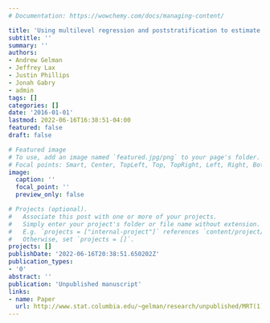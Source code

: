```yaml
---
# Documentation: https://wowchemy.com/docs/managing-content/

title: 'Using multilevel regression and poststratification to estimate dynamic public opinion'
subtitle: ''
summary: ''
authors:
- Andrew Gelman
- Jeffrey Lax
- Justin Phillips
- Jonah Gabry
- admin
tags: []
categories: []
date: '2016-01-01'
lastmod: 2022-06-16T16:38:51-04:00
featured: false
draft: false

# Featured image
# To use, add an image named `featured.jpg/png` to your page's folder.
# Focal points: Smart, Center, TopLeft, Top, TopRight, Left, Right, BottomLeft, Bottom, BottomRight.
image:
  caption: ''
  focal_point: ''
  preview_only: false

# Projects (optional).
#   Associate this post with one or more of your projects.
#   Simply enter your project's folder or file name without extension.
#   E.g. `projects = ["internal-project"]` references `content/project/deep-learning/index.md`.
#   Otherwise, set `projects = []`.
projects: []
publishDate: '2022-06-16T20:38:51.650202Z'
publication_types:
- '0'
abstract: ''
publication: 'Unpublished manuscript'
links:
- name: Paper
  url: http://www.stat.columbia.edu/~gelman/research/unpublished/MRT(1).pdf
---
```

